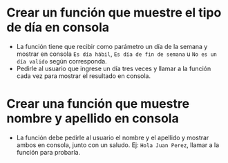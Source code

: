 # Crear un función que muestre el tipo de día en consola

- La función tiene que recibir como parámetro un día de la semana y mostrar en consola `Es día hábil`, `Es día de fin de semana` u `No es un día valido` según corresponda.
- Pedirle al usuario que ingrese un día tres veces y llamar a la función cada vez para mostrar el resultado en consola.

# Crear una función que muestre nombre y apellido en consola

- La función debe pedirle al usuario el nombre y el apellido y mostrar ambos en consola, junto con un saludo. Ej: `Hola Juan Perez`, llamar a la función para probarla.
